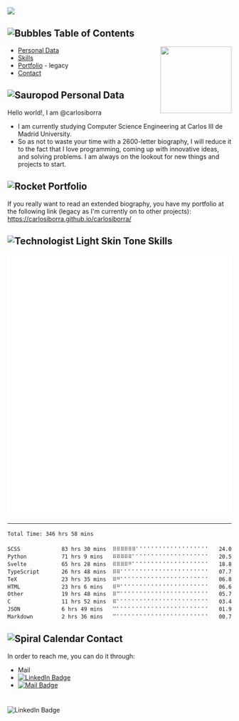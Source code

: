 <!-- Hello World! This is Carlos Iborra's readme -->

<a href = "url"><img src = "https://user-images.githubusercontent.com/41797418/153309984-33746328-34c8-45d9-8810-296fdc9a1686.gif" align="center" ></a>

## <img src="https://raw.githubusercontent.com/Tarikul-Islam-Anik/Animated-Fluent-Emojis/master/Emojis/Symbols/Bubbles.png" alt="Bubbles" width="25" height="25"/> Table of Contents
<a href = "url"><img src = "https://media.giphy.com/media/jdPMeyv9rn0hZHh8n9/giphy.gifhttps://media.giphy.com/media/kH1DBkPNyZPOk0BxrM/giphy.gif" align="right" width="160" height="150"></a>
* [Personal Data](#personal-data) 
* [Skills](#skills)
* [Portfolio](#portfolio) - legacy
* [Contact](#contact)

## <img src="https://raw.githubusercontent.com/Tarikul-Islam-Anik/Animated-Fluent-Emojis/master/Emojis/Animals/Sauropod.png" alt="Sauropod" width="30" height="30" /> Personal Data
Hello world!, I am @carlosiborra
  - I am currently studying Computer Science Engineering at Carlos III de Madrid University.
  - So as not to waste your time with a 2600-letter biography, I will reduce it to the fact that I love programming, coming up with  innovative ideas, and solving problems. I am always on the lookout for new things and projects to start.

## <img src="https://raw.githubusercontent.com/Tarikul-Islam-Anik/Animated-Fluent-Emojis/master/Emojis/Travel%20and%20places/Rocket.png" alt="Rocket" width="25" height="25" /> Portfolio

If you really want to read an extended biography, you have my portfolio at the following link (legacy as I'm currently on to other projects): https://carlosiborra.github.io/carlosiborra/

## <img src="https://raw.githubusercontent.com/Tarikul-Islam-Anik/Animated-Fluent-Emojis/master/Emojis/People%20with%20professions/Technologist%20Light%20Skin%20Tone.png" alt="Technologist Light Skin Tone" width="30" height="30" /> Skills
<!-- ![](https://img.shields.io/badge/Code-Python-informational?style=flat&logo=python&logoColor=white&color=yellow)
![](https://img.shields.io/badge/Code-Selenium-informational?style=flat&logo=Selenium&logoColor=white&color=brown)
![](https://img.shields.io/badge/Code-Arduino-informational?style=flat&logo=Arduino&logoColor=white&color=lightgrey) -->

<!-- This better GitHub stats were provided by https://github.com/jstrieb/github-stats -->
<a href="https://github.com/carlosiborra/Better-GitHub-Stats">
  <img src="https://github.com/carlosiborra/Better-GitHub-Stats/blob/master/generated/overview.svg#gh-dark-mode-only" align="left" />
 <a>
  </a>
  <img src="https://github.com/carlosiborra/Better-GitHub-Stats/blob/master/generated/languages.svg#gh-dark-mode-only" />
</a>

<hr>

<!--START_SECTION:waka-->

```txt
Total Time: 346 hrs 58 mins

SCSS             83 hrs 30 mins  ⠿⠿⠿⠿⠿⠿⠁⠁⠁⠁⠁⠁⠁⠁⠁⠁⠁⠁⠁⠁⠁⠁⠁⠁⠁   24.07 %
Python           71 hrs 9 mins   ⠿⠿⠿⠿⠿⠁⠁⠁⠁⠁⠁⠁⠁⠁⠁⠁⠁⠁⠁⠁⠁⠁⠁⠁⠁   20.51 %
Svelte           65 hrs 28 mins  ⠿⠿⠿⠿⠛⠁⠁⠁⠁⠁⠁⠁⠁⠁⠁⠁⠁⠁⠁⠁⠁⠁⠁⠁⠁   18.87 %
TypeScript       26 hrs 48 mins  ⠿⠿⠁⠁⠁⠁⠁⠁⠁⠁⠁⠁⠁⠁⠁⠁⠁⠁⠁⠁⠁⠁⠁⠁⠁   07.73 %
TeX              23 hrs 35 mins  ⠿⠛⠁⠁⠁⠁⠁⠁⠁⠁⠁⠁⠁⠁⠁⠁⠁⠁⠁⠁⠁⠁⠁⠁⠁   06.80 %
HTML             23 hrs 6 mins   ⠿⠛⠁⠁⠁⠁⠁⠁⠁⠁⠁⠁⠁⠁⠁⠁⠁⠁⠁⠁⠁⠁⠁⠁⠁   06.66 %
Other            19 hrs 48 mins  ⠿⠉⠁⠁⠁⠁⠁⠁⠁⠁⠁⠁⠁⠁⠁⠁⠁⠁⠁⠁⠁⠁⠁⠁⠁   05.71 %
C                11 hrs 52 mins  ⠿⠁⠁⠁⠁⠁⠁⠁⠁⠁⠁⠁⠁⠁⠁⠁⠁⠁⠁⠁⠁⠁⠁⠁⠁   03.42 %
JSON             6 hrs 49 mins   ⠉⠁⠁⠁⠁⠁⠁⠁⠁⠁⠁⠁⠁⠁⠁⠁⠁⠁⠁⠁⠁⠁⠁⠁⠁   01.97 %
Markdown         2 hrs 36 mins   ⠉⠁⠁⠁⠁⠁⠁⠁⠁⠁⠁⠁⠁⠁⠁⠁⠁⠁⠁⠁⠁⠁⠁⠁⠁   00.75 %
```

<!--END_SECTION:waka-->

## <img src="https://raw.githubusercontent.com/Tarikul-Islam-Anik/Animated-Fluent-Emojis/master/Emojis/Objects/Spiral%20Calendar.png" alt="Spiral Calendar" width="25" height="25" /> Contact
In order to reach me, you can do it through:
  - Mail
  - [![LinkedIn Badge](https://img.shields.io/badge/LinkedIn-Profile-informational?style=flat&logo=linkedin&logoColor=white&color=0D76A8)](https://www.linkedin.com/in/carlos-iborra-llopis-bb84a1214/)
  - [![Mail Badge](https://img.shields.io/static/v1?label=My&message=WebPage&color=red)](https://carlosiborra.github.io/carlosiborra/)

#
![LinkedIn Badge](http://ForTheBadge.com/images/badges/built-by-developers.svg)

<!-- See you! -->
